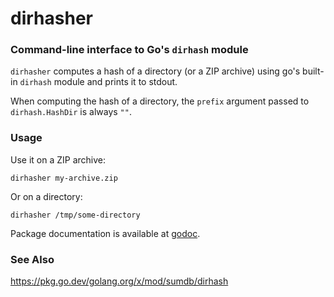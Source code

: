 # dirhasher

### Command-line interface to Go's `dirhash` module

`dirhasher` computes a hash of a directory (or a ZIP archive) using go's
built-in `dirhash` module and prints it to stdout.

When computing the hash of a directory, the `prefix` argument passed
to `dirhash.HashDir` is always `""`.

### Usage

Use it on a ZIP archive:

    dirhasher my-archive.zip

Or on a directory:

    dirhasher /tmp/some-directory 

Package documentation is available at
[godoc](https://godoc.org/github.com/arpio/dirhasher).

### See Also

https://pkg.go.dev/golang.org/x/mod/sumdb/dirhash
